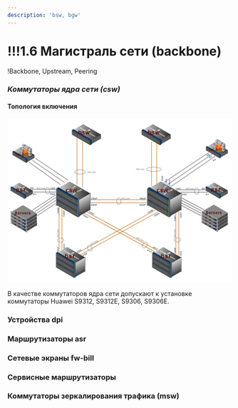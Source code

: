 ```yaml
---
description: 'bsw, bgw'
---
```


# !!!1.6 Магистраль сети \(backbone\)

!Backbone, Upstream, Peering

### _Коммутаторы ядра сети \(csw\)_

#### Топология включения

![](../../.gitbook/assets/catalog-csw.png)

В качестве коммутаторов ядра сети допускают к установке коммутаторы Huawei S9312, S9312E, S9306, S9306E.

### Устройства dpi

### Маршрутизаторы asr

### Сетевые экраны fw-bill

### Сервисные маршрутизаторы

### Коммутаторы зеркалирования трафика \(msw\)

